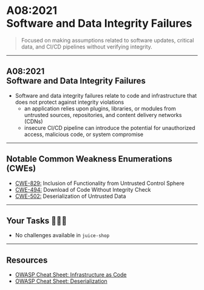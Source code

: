 # A08:2021<br>Software and Data Integrity Failures

>Focused on making assumptions related to software updates, critical data, and CI/CD pipelines without verifying integrity.

---

## A08:2021<br>Software and Data Integrity Failures

- Software and data integrity failures relate to code and infrastructure that does not protect against integrity violations
    - an application relies upon plugins, libraries, or modules from untrusted sources, repositories, and content delivery networks (CDNs) <!-- .element: style="font-size:0.8em"-->
    - insecure CI/CD pipeline can introduce the potential for unauthorized access, malicious code, or system compromise <!-- .element: style="font-size:0.8em"-->

---

## Notable Common Weakness Enumerations (CWEs)

- [CWE-829:](https://cwe.mitre.org/data/definitions/829.html)
Inclusion of Functionality from Untrusted Control Sphere
- [CWE-494:](https://cwe.mitre.org/data/definitions/494.html)
Download of Code Without Integrity Check
- [CWE-502:](https://cwe.mitre.org/data/definitions/502.html)
Deserialization of Untrusted Data

---

## Your Tasks 🧑🏻‍💻

- No challenges available in `juice-shop`

---

## Resources

- [OWASP Cheat Sheet: Infrastructure as Code](https://cheatsheetseries.owasp.org/cheatsheets/Infrastructure_as_Code_Security_Cheat_Sheet.html)
- [OWASP Cheat Sheet: Deserialization](https://www.owasp.org/index.php/Deserialization_Cheat_Sheet)
